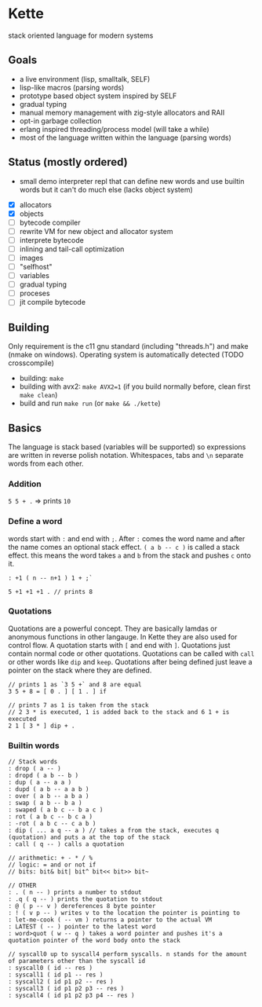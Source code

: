 # Kette

stack oriented language for modern systems

## Goals
- a live environment (lisp, smalltalk, SELF)
- lisp-like macros (parsing words)
- prototype based object system inspired by SELF
- gradual typing
- manual memory management with zig-style allocators and RAII
- opt-in garbage collection
- erlang inspired threading/process model (will take a while)
- most of the language written within the language (parsing words)

## Status (mostly ordered)
- small demo interpreter repl that can define new words and use builtin words but it can't do much else (lacks object system)
- [x] allocators
- [x] objects
- [ ] bytecode compiler
- [ ] rewrite VM for new object and allocator system
- [ ] interprete bytecode
- [ ] inlining and tail-call optimization
- [ ] images
- [ ] "selfhost"
- [ ] variables
- [ ] gradual typing
- [ ] proceses
- [ ] jit compile bytecode

## Building
Only requirement is the c11 gnu standard (including "threads.h") and make (nmake on windows).
Operating system is automatically detected (TODO crosscompile)
- building: `make`
- building with avx2: `make AVX2=1` (if you build normally before, clean first `make clean`)
- build and run `make run` (or `make && ./kette`)

## Basics
The language is stack based (variables will be supported) so expressions are written in reverse polish notation.
Whitespaces, tabs and `\n` separate words from each other.
### Addition
`5 5 + .` => prints `10` 
### Define a word
words start with `:` and end with `;`. After `:` comes the word name and after the name comes an optional stack effect. `( a b -- c )` is called a stack effect. this means the word takes `a` and `b` from the stack and pushes `c` onto it.

```
: +1 ( n -- n+1 ) 1 + ;`

5 +1 +1 +1 . // prints 8
```

### Quotations
Quotations are a powerful concept. They are basically lamdas or anonymous functions in other langauge. In Kette they are also used for control flow. A quotation starts with `[` and end with `]`.
Quotations just contain normal code or other quotations. Quotations can be called with `call` or other words like `dip` and `keep`. Quotations after being defined just leave a pointer on the stack where they are defined.
```
// prints 1 as `3 5 +` and 8 are equal
3 5 + 8 = [ 0 . ] [ 1 . ] if 

// prints 7 as 1 is taken from the stack 
// 2 3 * is executed, 1 is added back to the stack and 6 1 + is executed
2 1 [ 3 * ] dip + . 
```

### Builtin words
```
// Stack words
: drop ( a -- )
: dropd ( a b -- b )
: dup ( a -- a a ) 
: dupd ( a b -- a a b )
: over ( a b -- a b a )
: swap ( a b -- b a )
: swaped ( a b c -- b a c )
: rot ( a b c -- b c a )
: -rot ( a b c -- c a b )
: dip ( ... a q -- a ) // takes a from the stack, executes q (quotation) and puts a at the top of the stack
: call ( q -- ) calls a quotation

// arithmetic: + - * / %  
// logic: = and or not if
// bits: bit& bit| bit^ bit<< bit>> bit~

// OTHER
: . ( n -- ) prints a number to stdout
: .q ( q -- ) prints the quotation to stdout
: @ ( p -- v ) dereferences 8 byte pointer
: ! ( v p -- ) writes v to the location the pointer is pointing to
: let-me-cook ( -- vm ) returns a pointer to the actual VM
: LATEST ( -- ) pointer to the latest word
: word>quot ( w -- q ) takes a word pointer and pushes it's a quotation pointer of the word body onto the stack

// syscall0 up to syscall4 perform syscalls. n stands for the amount of parameters other than the syscall id
: syscall0 ( id -- res )
: syscall1 ( id p1 -- res )
: syscall2 ( id p1 p2 -- res )
: syscall3 ( id p1 p2 p3 -- res )
: syscall4 ( id p1 p2 p3 p4 -- res )
```